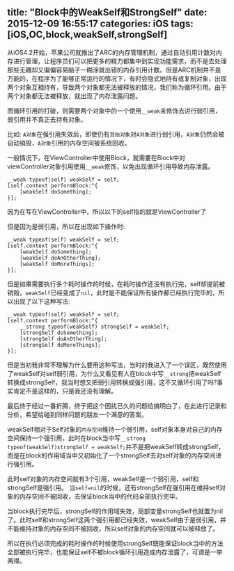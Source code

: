 title: "Block中的WeakSelf和StrongSelf"
date: 2015-12-09 16:55:17
categories: iOS
tags: [iOS,OC,block,weakSelf,strongSelf]
---

从iOS4.2开始，苹果公司就推出了ARC的内存管理机制，通过自动引用计数对内存进行管理，让程序员们可以把更多的精力都集中到实现功能需求，而不是去处理那些无趣却又偏偏容易脑子一糊涂就出错的内存引用计数。但是ARC机制并不是万能的，在程序为了能够正常运行的情况下，有时会隐式地持有或复制对象，出现两个对象互相持有，导致两个对象都无法被释放的情况，我们称为循环引用。由于两个对象都无法被释放，就出现了内存泄露问题。

而循环引用的打破，则需要两个对象中的一个使用`__weak`来修饰去进行弱引用，弱引用并不真正去持有对象。

比如: `A对象`在强引用失效后，即使仍有`其他对象`对`A对象`进行弱引用，`A对象`仍然会被自动销毁，`A对象`引用的内存空间被系统回收。

一般情况下，在ViewController中使用Block，就需要在Block中对viewController对象引用使用`__weak`修饰，以免出现循环引用导致内存泄露。

``` objc
__weak typeof(self) weakSelf = self;
[self.context performBlock:^{
	[weakSelf doSomething];
}];
```

因为在写在ViewController中，所以以下的self指的就是ViewController了

但是因为是弱引用，所以在出现如下操作时:

``` objc
__weak typeof(self) weakSelf = self;
[self.context performBlock:^{
	[weakSelf doSomething];
	[weakSelf doAnOtherThing];
	[weakSelf doMoreThings];
}];
```

但是如果需要执行多个耗时操作的时候，在耗时操作还没有执行完，self却提前被销毁，`weakSelf`已经变成了`nil`，此时是不能保证所有操作都已经执行完毕的，所以出现了以下这种写法:

``` objc
__weak typeof(self) weakSelf = self;
[self.context performBlock:^{
	__strong typeof(weakSelf) strongSelf = weakSelf;
	[strongSelf doSomething];
	[strongSelf doAnOtherThing];
	[strongSelf doMoreThings];
}];
```

但是当初我非常不理解为什么要用这种写法，当时的我进入了一个误区，既然使用了weakSelf对self弱引用，为什么又看见有人在block中写`__strong`把weakSelf转换成strongSelf，我当时想又把弱引用转换成强引用，这不又循环引用了吗?事实肯定不是这样的，只是我还没有理解。

<!-- more -->

最后终于经过一番折腾，终于把这个困扰已久的问题给搞明白了，在此进行记录和分析，希望给碰到同样问题的朋友一个满意的答案。

weakSelf相对于Self对象的`内存空间`维持一个弱引用，self对象本身对自己的内存空间保持一个强引用，此时在block当中写``__strong typeof(weakSelf)strongSelf = weakSelf;``并不是把weakSelf转成strongSelf，而是在block的作用域当中又初始化了一个strongSelf去对self对象的内存空间进行强引用。

此时self对象的内存空间就有3个引用，weakSelf是一个弱引用，self和strongSelf是强引用。 
当`self=nil`的时候，还有strongSelf在强引用在维持self对象的内存空间不被回收，去保证block当中的代码全部执行完毕。

当block执行完毕后，strongSelf的作用域失效，局部变量strongSelf也就置为nil了。此时self和strongSelf这两个强引用都已经失效，weakSelf由于是弱引用，并不能维持对象的内存空间不被回收，所以self对象的内存空间就可以被释放了。

所以在执行必须完成的耗时操作的时候使用strongSelf既能保证block当中的方法全部被执行完毕，也能保证self不被block循环引用造成内存泄露了，可谓是一举两得。
